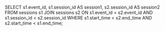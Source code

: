SELECT s1.event_id, s1.session_id AS session1, s2.session_id AS session2
FROM sessions s1
JOIN sessions s2 ON s1.event_id = s2.event_id AND s1.session_id < s2.session_id
WHERE s1.start_time < s2.end_time AND s2.start_time < s1.end_time;
